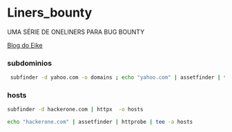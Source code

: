 # Liners_bounty
UMA SÉRIE DE ONELINERS PARA BUG BOUNTY

[Blog do Eike](https://ei7hacker.blogspot.com/)

### subdominios
```bash
 subfinder -d yahoo.com -o domains ; echo "yahoo.com" | assetfinder | tee -a domains ; wait ; cat domains | anew subs
```
### hosts 
```bash
subfinder -d hackerone.com | httpx  -o hosts

echo "hackerone.com" | assetfinder | httprobe | tee -a hosts

```
